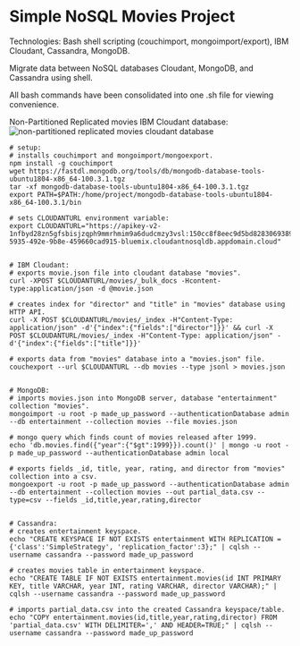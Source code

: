 # Simple NoSQL Movies Project
Technologies: Bash shell scripting (couchimport, mongoimport/export), IBM Cloudant, Cassandra, MongoDB.

Migrate data between NoSQL databases Cloudant, MongoDB, and Cassandra using shell.

All bash commands have been consolidated into one .sh file for viewing convenience.

Non-Partitioned Replicated movies IBM Cloudant database:
![non-partitioned replicated movies cloudant database](https://user-images.githubusercontent.com/88465305/172264085-a675c3c9-4a91-4831-8887-1f6a98d00fe8.PNG)

```
# setup:
# installs couchimport and mongoimport/mongoexport.
npm install -g couchimport 
wget https://fastdl.mongodb.org/tools/db/mongodb-database-tools-ubuntu1804-x86_64-100.3.1.tgz 
tar -xf mongodb-database-tools-ubuntu1804-x86_64-100.3.1.tgz 
export PATH=$PATH:/home/project/mongodb-database-tools-ubuntu1804-x86_64-100.3.1/bin 

# sets CLOUDANTURL environment variable:
export CLOUDANTURL="https://apikey-v2-1nfbyd28zn5gfsbisjzqph9mmrhmim9a6dudcmzy3vsl:150cc8f8eec9d5bd82830693898f0bd9@ed863672-5935-492e-9b8e-459660cad915-bluemix.cloudantnosqldb.appdomain.cloud"


# IBM Cloudant:
# exports movie.json file into cloudant database "movies".
curl -XPOST $CLOUDANTURL/movies/_bulk_docs -Hcontent-type:application/json -d @movie.json

# creates index for "director" and "title" in "movies" database using HTTP API.
curl -X POST $CLOUDANTURL/movies/_index -H"Content-Type: application/json" -d'{"index":{"fields":["director"]}}' && curl -X POST $CLOUDANTURL/movies/_index -H"Content-Type: application/json" -d'{"index":{"fields":["title"]}}'

# exports data from "movies" database into a "movies.json" file.
couchexport --url $CLOUDANTURL --db movies --type jsonl > movies.json


# MongoDB:
# imports movies.json into MongoDB server, database "entertainment" collection "movies".
mongoimport -u root -p made_up_password --authenticationDatabase admin --db entertainment --collection movies --file movies.json

# mongo query which finds count of movies released after 1999.
echo 'db.movies.find({"year":{"$gt":1999}}).count()' | mongo -u root -p made_up_password --authenticationDatabase admin local

# exports fields _id, title, year, rating, and director from "movies" collection into a csv.
mongoexport -u root -p made_up_password --authenticationDatabase admin --db entertainment --collection movies --out partial_data.csv --type=csv --fields _id,title,year,rating,director


# Cassandra:
# creates entertainment keyspace.
echo "CREATE KEYSPACE IF NOT EXISTS entertainment WITH REPLICATION = {'class':'SimpleStrategy', 'replication_factor':3};" | cqlsh --username cassandra --password made_up_password

# creates movies table in entertainment keyspace.
echo "CREATE TABLE IF NOT EXISTS entertainment.movies(id INT PRIMARY KEY, title VARCHAR, year INT, rating VARCHAR, director VARCHAR);" | cqlsh --username cassandra --password made_up_password

# imports partial_data.csv into the created Cassandra keyspace/table.
echo "COPY entertainment.movies(id,title,year,rating,director) FROM 'partial_data.csv' WITH DELIMITER=',' AND HEADER=TRUE;" | cqlsh --username cassandra --password made_up_password

```
